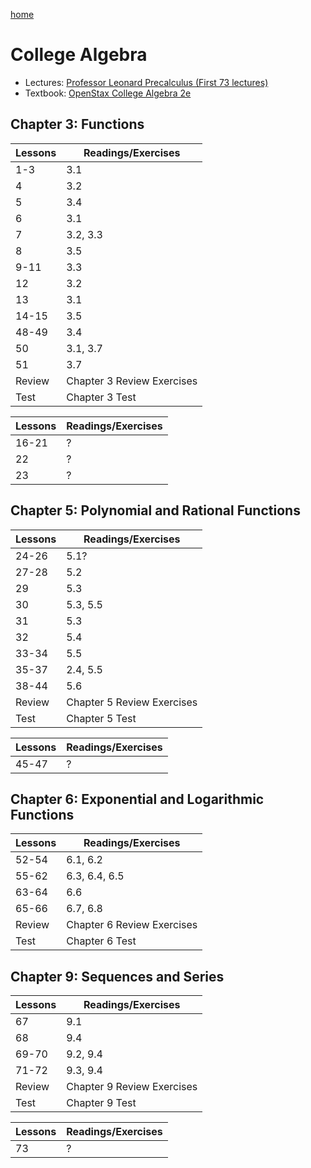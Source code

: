 [home](/README.md)
# College Algebra
- Lectures: [Professor Leonard Precalculus (First 73 lectures)](https://www.youtube.com/watch?v=9OOrhA2iKak&list=PLDesaqWTN6ESsmwELdrzhcGiRhk5DjwLP)
- Textbook: [OpenStax College Algebra 2e](https://openstax.org/details/books/college-algebra-corequisite-support-2e)

## Chapter 3: Functions
Lessons | Readings/Exercises
--- | ---
1-3 | 3.1
4 | 3.2
5 | 3.4
6 | 3.1
7 | 3.2, 3.3
8 | 3.5
9-11 | 3.3
12 | 3.2
13 | 3.1
14-15 | 3.5
48-49 | 3.4
50 | 3.1, 3.7
51 | 3.7
Review | Chapter 3 Review Exercises
Test | Chapter 3 Test

Lessons | Readings/Exercises
--- | ---
16-21 | ?
22 | ?
23 | ?

## Chapter 5: Polynomial and Rational Functions
Lessons | Readings/Exercises
--- | ---
24-26 | 5.1?
27-28 | 5.2
29 | 5.3
30 | 5.3, 5.5
31 | 5.3
32 | 5.4
33-34 | 5.5
35-37 | 2.4, 5.5
38-44 | 5.6
Review | Chapter 5 Review Exercises
Test | Chapter 5 Test

Lessons | Readings/Exercises
--- | ---
45-47 | ?

## Chapter 6: Exponential and Logarithmic Functions
Lessons | Readings/Exercises
--- | ---
52-54 | 6.1, 6.2
55-62 | 6.3, 6.4, 6.5
63-64 | 6.6
65-66 | 6.7, 6.8
Review | Chapter 6 Review Exercises
Test | Chapter 6 Test

## Chapter 9: Sequences and Series
Lessons | Readings/Exercises
--- | ---
67 | 9.1
68 | 9.4
69-70 | 9.2, 9.4
71-72 | 9.3, 9.4
Review | Chapter 9 Review Exercises
Test | Chapter 9 Test

Lessons | Readings/Exercises
--- | ---
73 | ?